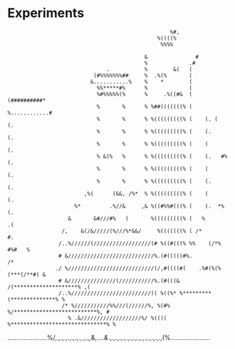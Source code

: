 # Experiments

                                                       %#,                                                     
                                                   %((((%                                                     
                                                    %%%%                                                      
                                                                                                              
                                               &               #                                              
                                               %             .#                                               
                                   .           %        &(   (                                                
                               (#%%%%%%%##     %  .%(%       (                                                
                              &...........%    %    *        (                                                
                                %%*****#%      %             (                                                
                                %#%%%%%(%      %     .%((#&  (   (##########*                                 
                                %       %      % %##(((((((% (  %............#                                
                                %       %      % %(((((((((% (    (. (    (.                                  
                                %       %      % %(((((((((% (    (.      (.                                  
                                %       %      % %(((((((((% (    (       (.                                  
                                % &(%   %      % %(((((((((% (    (.   #% (.                                  
                                %       %      % %(((((((((% (    (       (.                                  
                                %       %      % %(((((((((% (    (.      (.                                  
                            ,%(      (&&, /%*  % %(((((((((% (    (       (.                                  
                         %*         .%//&     ,& %((#%%#(((% (    (.  *%  (.                                  
                       &       &#///#%   (       %(((((((((% (   %         .(                                 
                     /,    &(/&/////(%///%*&&/     %(((((((% ( /*            #.                               
                    /..%//////(//////////////////(# %((#(((% %%    (/*%  #%#   %                              
                    # &///////////////////////////%.(#(((((#%.                  /*                            
                   ./ %///////////////////////////(/,#((((#(    .%#(%(%(***(/**#( &                           
                    # &///////////////(///////////%.(#(((& /(********************% ,(                         
                    /..%/////////////////////////(( %((%* %*********(**************% %                        
                     /* %///////////%%///(//////%, %(#% %/**************************%, #                      
                       % .&///////////////////%/ %(((( %******************************% %                     
   ......................%/,.,.,.,.,.,.,.,.,.,,&,....*&*.,.,.,.,.,.,.,.,.,.,.,.,.,.,.,(%......................

